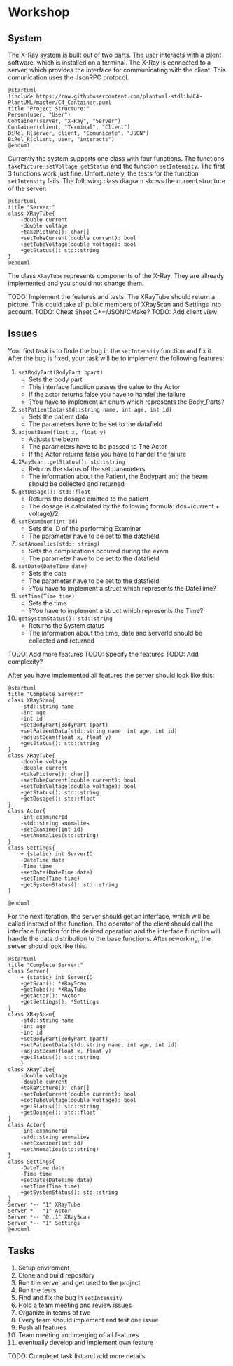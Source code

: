 # Workshop

## System

The X-Ray system is built out of two parts. The user interacts with a client software, which is installed on a terminal. The X-Ray is connected to a server, which provides the interface for communicating with the client. This comunication uses the JsonRPC protocol.

```puml
@startuml
!include https://raw.githubusercontent.com/plantuml-stdlib/C4-PlantUML/master/C4_Container.puml
title "Project Structure:"
Person(user, "User")
Container(server, "X-Ray", "Server")
Container(client, "Terminal", "Client")
BiRel_R(server, client, "Comunicate", "JSON")
BiRel_R(client, user, "interacts")
@enduml
```

Currently the system supports one class with four functions. The functions `takePicture`, `setVoltage`, `getStatus` and the function `setIntensity`. The first 3 functions work just fine. Unfortunately, the tests for the function `setIntensity` fails. The following class diagram shows the current structure of the server:

```puml
@startuml
title "Server:"
class XRayTube{
    -double current
    -double voltage
    +takePicture(): char[]
    +setTubeCurrent(double current): bool
    +setTubeVoltage(double voltage): bool
    +getStatus(): std::string
}
@enduml
```

The class `XRayTube` represents components of the X-Ray. They are allready implemented and you should not change them.

TODO: Implement the features and tests. The XRayTube should return a picture. This could take all public members of XRayScan and Settings into account.
TODO: Cheat Sheet C++/JSON/CMake?
TODO: Add client view

## Issues

Your first task is to finde the bug in the `setIntensity` function and fix it.
After the bug is fixed, your task will be to implement the following features:

1. `setBodyPart(BodyPart bpart)`
    * Sets the body part
    * This interface function passes the value to the Actor
    * If the actor returns false you have to handel the failure
    * ?You have to implement an enum which represents the Body_Parts?
2. `setPatientData(std::string name, int age, int id)`
    * Sets the patient data
    * The parameters have to be set to the datafield
3. `adjustBeam(flost x, float y)`
    * Adjusts the beam
    * The parameters have to be passed to The Actor
    * If the Actor returns false you have to handel the failure
4. `XRayScan::getStatus(): std::string`
    * Returns the status of the set parameters
    * The information about the Patient, the Bodypart and the beam should be collected and    returned
5. `getDosage(): std::float`
    * Returns the dosage emitted to the patient
    * The dosage is calculated by the following formula: dos=(current + voltage)/2
6. `setExaminer(int id)`
    * Sets the ID of the performing Examiner
    * The parameter have to be set to the datafield
7. `setAnomalies(std:: string)`
    * Sets the complications occured during the exam
    * The parameter have to be set to the datafield
8. `setDate(DateTime date)`
    * Sets the date
    * The parameter have to be set to the datafield
    * ?You have to implement a struct which represents the DateTime?
9. `setTime(Time time)`
    * Sets the time
    * ?You have to implement a struct which represents the Time?
10. `getSystemStatus(): std::string`
    * Returns the System status
    * The information about the time, date and serverId should be collected and returned

TODO: Add more features
TODO: Specify the features
TODO: Add complexity?

After you have implemented all features the server should look like this:

```puml
@startuml
title "Complete Server:"
class XRayScan{
    -std::string name
    -int age
    -int id
    +setBodyPart(BodyPart bpart)
    +setPatientData(std::string name, int age, int id)
    +adjustBeam(float x, float y)
    +getStatus(): std::string 
}
class XRayTube{
    -double voltage
    -double current
    +takePicture(): char[]
    +setTubeCurrent(double current): bool
    +setTubeVoltage(double voltage): bool
    +getStatus(): std::string
    +getDosage(): std::float
}
class Actor{
    -int examinerId
    -std::string anomalies
    +setExaminer(int id)
    +setAnomalies(std:string)
}
class Settings{
    + {static} int ServerID
    -DateTime date
    -Time time
    +setDate(DateTime date)
    +setTime(Time time)
    +getSystemStatus(): std::string
}

@enduml
```

For the next iteration, the server should get an interface, which will be called instead of the function. The operator of the client should call the interface function for the desired operation and the interface function will handle the data distribution to the base functions.
After reworking, the server should look like this.

```puml
@startuml
title "Complete Server:"
class Server{
    + {static} int ServerID
    +getScan(): *XRayScan
    +getTube(): *XRayTube
    +getActor(): *Actor
    +getSettings(): *Settings
}
class XRayScan{
    -std::string name
    -int age
    -int id
    +setBodyPart(BodyPart bpart)
    +setPatientData(std::string name, int age, int id)
    +adjustBeam(float x, float y)
    +getStatus(): std::string
    }
class XRayTube{
    -double voltage
    -double current
    +takePicture(): char[]
    +setTubeCurrent(double current): bool
    +setTubeVoltage(double voltage): bool
    +getStatus(): std::string    
    +getDosage(): std::float
}
class Actor{
    -int examinerId
    -std::string anomalies
    +setExaminer(int id)
    +setAnomalies(std:string)
}
class Settings{
    -DateTime date
    -Time time
    +setDate(DateTime date)
    +setTime(Time time)
    +getSystemStatus(): std::string
}
Server *-- "1" XRayTube
Server *-- "1" Actor
Server *-- "0..1" XRayScan
Server *-- "1" Settings
@enduml
```
## Tasks

1. Setup enviroment
1. Clone and build repository
1. Run the server and get used to the project
1. Run the tests
1. Find and fix the bug in `setIntensity`
1. Hold a team meeting and review issues
1. Organize in teams of two
1. Every team should implement and test one issue
1. Push all features
1. Team meeting and merging of all features
1. eventually develop and implement own feature

TODO: Completet task list and add more details

